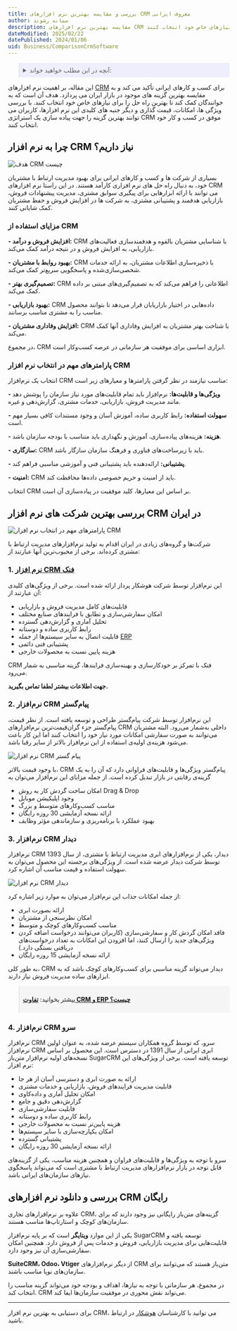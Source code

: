 ```yaml
---
title: بررسی و مقایسه بهترین نرم افزارهای CRM معروف ایرانی
author: سمانه رشوند
description: مقایسه بهترین نرم افزارهای CRM از نظر امکانات، قیمت و... برای کسب و کارهای ایرانی با هدف آنکه به خوانندگان کمک کند تا بهترین راه حل را برای نیازهای خاص خود انتخاب کنند.
dateModified: 2025/02/22
datePublished: 2024/01/06
uid: Business/ComparisonCrmSoftware
---
```

<blockquote style="background-color:#eeeefc; padding:0.5rem">

<details>
  <summary>آنچه در این مطلب خواهید خواند:</summary>
  <ul>
    <li>چرا به نرم افزار CRM نیاز داریم؟</li>
    <li>مزایای استفاده از CRM</li>
    <li>پارامترهای مهم در انتخاب نرم افزار CRM</li>
    <li>لیست بهترین شرکت های نرم افزار CRM در ایران</li>
    <ul>
      <li>نرم افزار CRM فنک</li>
      <li>نرم افزار CRM پیام گستر</li>
      <li>نرم افزار CRM دیدار</li>
      <li>نرم افزار CRM سرو</li>
    </ul>
    <li>دانلود نرم افزار CRM رایگان</li>
  </ul>
</details>

</blockquote>

این مقاله، بر اهمیت نرم افزارهای <a href="https://www.hooshkar.com/Wiki/Business/WhatIsCrm" target="_blank">CRM</a> برای کسب و کارهای ایرانی تأکید می کند و به مقایسه بهترین گزینه های موجود در بازار ایران می پردازد. هدف آن است که به خوانندگان کمک کند تا بهترین راه حل را برای نیازهای خاص خود انتخاب کنند. با بررسی ویژگی ها، امکانات، قیمت گذاری و دیگر جنبه های کلیدی این نرم افزارها، کاربران می توانند بهترین گزینه را جهت پیاده سازی یک استراتژی CRM موفق در کسب و کار خود انتخاب کنند.


## چرا به نرم افزار CRM نیاز داریم؟

![هدف CRM چیست](./Images/ComparisonCrmSoftware-01.webp)

بسیاری از شرکت ها و کسب و کارهای ایرانی برای بهبود مدیریت ارتباط با مشتریان خود، به دنبال راه حل های نرم افزاری کارآمد هستند. در این راستا نرم افزارهای CRM می توانند با ارائه ابزارهایی برای پیگیری سوابق مشتری، مدیریت پیشنهادات فروش، بازاریابی هدفمند و پشتیبانی مشتری، به شرکت ها در افزایش فروش و حفظ مشتریان کمک شایانی کنند.

### مزایای استفاده از CRM

**- افزایش فروش و درآمد:** CRM با شناسایی مشتریان بالقوه و هدفمندسازی فعالیت‌های بازاریابی، به افزایش فروش و در نتیجه درآمد کمک می‌کند.

**- بهبود روابط با مشتریان:** CRM با ذخیره‌سازی اطلاعات مشتریان، به ارائه خدمات شخصی‌سازی‌شده و پاسخگویی سریع‌تر کمک می‌کند.

**- تصمیم‌گیری بهتر:** CRM اطلاعاتی را فراهم می‌کند که به تصمیم‌گیری‌های مبتنی بر داده کمک می‌کند.

**- بهبود بازاریابی:** CRM داده‌هایی در اختیار بازاریابان قرار می‌دهد تا بتوانند محصول مناسب را به مشتری مناسب برسانند. 

**- افزایش وفاداری مشتریان:** CRM با شناخت بهتر مشتریان به افزایش وفاداری آنها کمک می‌کند.

در مجموع، CRM ابزاری اساسی برای موفقیت هر سازمانی در عرصه کسب‌وکار است.


### پارامترهای مهم در انتخاب نرم افزار CRM

انتخاب یک نرم‌افزار CRM مناسب نیازمند در نظر گرفتن پارامترها و معیارهای زیر است:

**- ویژگی‌ها و قابلیت‌ها:** نرم‌افزار باید تمام قابلیت‌های مورد نیاز سازمان را پوشش دهد مانند مدیریت فروش، بازاریابی، خدمات مشتری، گزارش‌دهی و غیره.

**- سهولت استفاده:** رابط کاربری ساده، آموزش آسان و وجود مستندات کافی بسیار مهم است. 

**- هزینه:** هزینه‌های پیاده‌سازی، آموزش و نگهداری باید متناسب با بودجه سازمان باشد.

**- سازگاری:** CRM باید با زیرساخت‌های فناوری و فرهنگ سازمان سازگار باشد.

**- پشتیبانی:** ارائه‌دهنده باید پشتیبانی فنی و آموزشی مناسبی فراهم کند.

**- امنیت:** CRM باید از امنیت و حریم خصوصی داده‌ها محافظت کند.

انتخاب CRM بر اساس این معیارها، کلید موفقیت در پیاده‌سازی آن است.

## بررسی بهترین شرکت های نرم افزار CRM در ایران

![پارامترهای مهم در انتخاب نرم افزار CRM](./Images/ComparisonCrmSoftware-02.webp)

شرکت‌ها و گروه‌های زیادی در ایران اقدام به تولید نرم‌افزارهای مدیریت ارتباط با مشتری کرده‌اند. برخی از محبوب‌ترین آنها عبارتند از:

### 1. <a href="https://www.hooshkar.com/Software/Fennec/Module/CRM" target="_blank">نرم افزار  CRM فنک</a>

این نرم‌افزار توسط شرکت هوشکار پرداز ارائه شده است. برخی از ویژگی‌های کلیدی آن عبارتند از:

-	قابلیت‌های کامل مدیریت فروش و بازاریابی
-	امکان سفارشی‌سازی و تطابق با فرایندهای صنایع مختلف
-	تحلیل آماری و گزارش‌دهی گسترده 
-	رابط کاربری ساده و دوستانه
-	قابلیت اتصال به سایر سیستم‌ها از جمله <a href="https://www.hooshkar.com/Software/Fennec" target="_blank">ERP</a>
-	پشتیبانی فنی دائمی
-	هزینه پایین نسبت به محصولات خارجی

CRM فنک با تمرکز بر خودکارسازی و بهینه‌سازی فرایندها، گزینه مناسبی به شمار می‌رود.

**جهت اطلاعات بیشتر لطفا تماس بگیرید.**

### 2. نرم‌افزار CRM پیام‌گستر
این نرم‌افزار توسط شرکت پیام‌گستر طراحی و توسعه یافته است. از نظر قیمت، پیام‌گستر جزء گران‌قیمت‌ترین نرم‌افزارهای CRM داخلی به‌شمار می‌رود. البته مشتریان می‌توانند به صورت سفارشی امکانات مورد نیاز خود را انتخاب کنند اما این کار باعث می‌شود هزینه‌ی اولیه‌ی استفاده از این نرم‌افزار بالاتر از سایر رقبا باشد.

![نرم افزار CRM پیام گستر](./Images/ComparisonCrmSoftware-03.webp)

با وجود قیمت بالاتر،  CRM پیام‌گستر ویژگی‌ها و قابلیت‌های فراوانی دارد که آن را به یک گزینه‌ی رقابتی در بازار تبدیل کرده است. از جمله مزایای این نرم‌افزار می‌توان به 

- امکان ساخت گردش کار به روش Drag & Drop
- وجود اپلیکیشن موبایل
- مناسب کسب‌وکارهای متوسط و بزرگ
- ارائه نسخه آزمایشی 30 روزه رایگان
- بهبود عملکرد با برنامه‌ریزی و سازماندهی مؤثر وظایف
### 3. نرم‌افزار CRM دیدار

نرم‌افزار CRM دیدار، یکی از نرم‌افزارهای ابری مدیریت ارتباط با مشتری، از سال 1393 توسط شرکت دیدار عرضه شده است. از ویژگی‌های برجسته این محصول می‌توان به سهولت استفاده و قیمت مناسب آن اشاره کرد.

![نرم افزار CRM دیدار](./Images/ComparisonCrmSoftware-04.webp)

از جمله امکانات جذاب این نرم‌افزار می‌توان به موارد زیر اشاره کرد:

- ارائه بصورت ابری
- امکان نظرسنجی از مشتریان
- مناسب کسب‌وکارهای کوچک و متوسط
- فاقد امکان گردش کار و سفارشی‌سازی (کاربران می‌توانند درخواست اضافه کردن ویژگی‌های جدید را ارسال کنند، اما افزودن این امکانات به تعداد درخواست‌های دریافتی بستگی دارد.)
- ارائه نسخه آزمایشی 15 روزه رایگان 
 
به طور کلی، CRM دیدار می‌تواند گزینه مناسبی برای کسب‌وکارهای کوچک باشد که به ابزارهای ساده مدیریت فروش نیاز دارند.

<blockquote style="background-color:#f5f5f5; padding:0.5rem">
<p><strong>بیشتر بخوانید: <a href="https://www.hooshkar.com/Wiki/Business/CrmAndErpDifferences" target="_blank">تفاوت CRM و ERP چیست؟</a></p></strong></blockquote>

### 4. نرم‌افزار CRM سرو

نرم‌افزار CRM سرو، که توسط گروه همکاران سیستم عرضه شده، به عنوان اولین نرم‌افزار CRM ابری ایرانی از سال 1391 در دسترس است. این محصول بر اساس نسخه‌های اولیه نرم‌افزار متن‌باز SugarCRM توسعه یافته است.
برخی از ویژگی‌های این نرم افزار:

- ارائه به صورت ابری و دسترسی آسان از هر جا 
- قابلیت مدیریت فرایندهای فروش، بازاریابی و خدمات مشتری
- امکان تحلیل آماری و داده‌کاوی 
- گزارش‌دهی دقیق و جامع
- قابلیت سفارشی‌سازی 
- رابط کاربری ساده و دوستانه
- هزینه پایین‌تر نسبت به محصولات خارجی
- امکان یکپارچه‌سازی با سایر سیستم‌ها
- پشتیبانی گسترده
- ارائه نسخه آزمایشی 30 روزه رایگان

سرو با توجه به ویژگی‌ها و قابلیت‌های فراوان و همچنین هزینه مناسب، یکی از گزینه‌های قابل توجه در بازار نرم‌افزارهای مدیریت ارتباط با مشتری است که می‌تواند پاسخگوی نیازهای سازمان‌های ایرانی باشد.

## بررسی و دانلود نرم افزارهای CRM رایگان

علاوه بر نرم‌افزارهای تجاری CRM، گزینه‌های متن‌باز رایگانی نیز وجود دارند که برای سازمان‌های کوچک و استارتاپ‌ها مناسب هستند.

یکی از این موارد **ویتایگر** است که بر پایه نرم‌افزار SugarCRM توسعه یافته و قابلیت‌هایی برای مدیریت بازاریابی، فروش و خدمات پس از فروش دارد. همچنین امکان سفارشی‌سازی آن نیز وجود دارد.

**SuiteCRM، Odoo، Vtiger** از دیگر نرم‌افزارهای CRM متن‌باز هستند که می‌توانند برای سازمان‌های نوپا مناسب باشند.

در مجموع، هر سازمانی با توجه به نیازها، اهداف و بودجه خود می‌تواند گزینه مناسب را انتخاب کند. CRM می‌تواند نقش محوری در موفقیت سازمان‌ها ایفا کند.

---
برای دستیابی به بهترین نرم افزار CRM، می توانید با کارشناسان <a href="https://www.hooshkar.com" target="_blank">هوشکار</a> در ارتباط باشید.